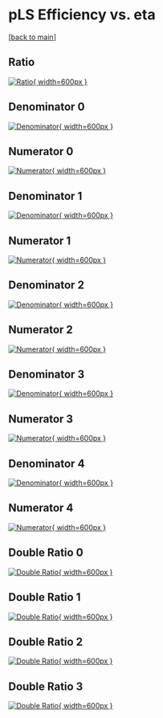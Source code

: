 # pLS Efficiency vs. eta

[[back to main](./)]



## Ratio

[![Ratio](../mtv/var/pLS_vtr_211_-1_eff_eta.png){ width=600px }](../mtv/var/pLS_vtr_211_-1_eff_eta.pdf)

## Denominator 0

[![Denominator](../mtv/den/pLS_vtr_211_-1_eff_eta_den0.png){ width=600px }](../mtv/den/pLS_vtr_211_-1_eff_eta_den0.pdf)

## Numerator 0

[![Numerator](../mtv/num/pLS_vtr_211_-1_eff_eta_num0.png){ width=600px }](../mtv/num/pLS_vtr_211_-1_eff_eta_num0.pdf)

## Denominator 1

[![Denominator](../mtv/den/pLS_vtr_211_-1_eff_eta_den1.png){ width=600px }](../mtv/den/pLS_vtr_211_-1_eff_eta_den1.pdf)

## Numerator 1

[![Numerator](../mtv/num/pLS_vtr_211_-1_eff_eta_num1.png){ width=600px }](../mtv/num/pLS_vtr_211_-1_eff_eta_num1.pdf)

## Denominator 2

[![Denominator](../mtv/den/pLS_vtr_211_-1_eff_eta_den2.png){ width=600px }](../mtv/den/pLS_vtr_211_-1_eff_eta_den2.pdf)

## Numerator 2

[![Numerator](../mtv/num/pLS_vtr_211_-1_eff_eta_num2.png){ width=600px }](../mtv/num/pLS_vtr_211_-1_eff_eta_num2.pdf)

## Denominator 3

[![Denominator](../mtv/den/pLS_vtr_211_-1_eff_eta_den3.png){ width=600px }](../mtv/den/pLS_vtr_211_-1_eff_eta_den3.pdf)

## Numerator 3

[![Numerator](../mtv/num/pLS_vtr_211_-1_eff_eta_num3.png){ width=600px }](../mtv/num/pLS_vtr_211_-1_eff_eta_num3.pdf)

## Denominator 4

[![Denominator](../mtv/den/pLS_vtr_211_-1_eff_eta_den4.png){ width=600px }](../mtv/den/pLS_vtr_211_-1_eff_eta_den4.pdf)

## Numerator 4

[![Numerator](../mtv/num/pLS_vtr_211_-1_eff_eta_num4.png){ width=600px }](../mtv/num/pLS_vtr_211_-1_eff_eta_num4.pdf)

## Double Ratio 0

[![Double Ratio](../mtv/ratio/pLS_vtr_211_-1_eff_eta_ratio0.png){ width=600px }](../mtv/ratio/pLS_vtr_211_-1_eff_eta_ratio0.pdf)

## Double Ratio 1

[![Double Ratio](../mtv/ratio/pLS_vtr_211_-1_eff_eta_ratio1.png){ width=600px }](../mtv/ratio/pLS_vtr_211_-1_eff_eta_ratio1.pdf)

## Double Ratio 2

[![Double Ratio](../mtv/ratio/pLS_vtr_211_-1_eff_eta_ratio2.png){ width=600px }](../mtv/ratio/pLS_vtr_211_-1_eff_eta_ratio2.pdf)

## Double Ratio 3

[![Double Ratio](../mtv/ratio/pLS_vtr_211_-1_eff_eta_ratio3.png){ width=600px }](../mtv/ratio/pLS_vtr_211_-1_eff_eta_ratio3.pdf)


